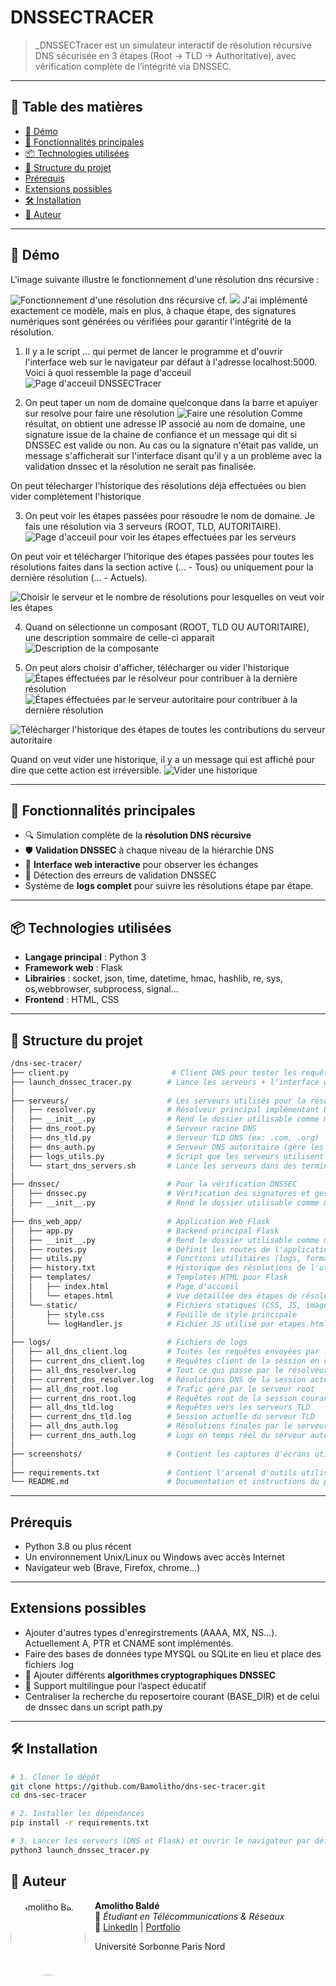 # DNSSECTRACER

> _DNSSECTracer est un simulateur interactif de résolution récursive DNS sécurisée en 3 étapes (Root → TLD → Authoritative), avec vérification complète de l’intégrité via DNSSEC.

---

## 🧭 Table des matières

- [📸 Démo](#-démo)
- [🚀 Fonctionnalités principales](#-fonctionnalités-principales)
- [📦 Technologies utilisées](#-technologies-utilisées)
- [📁 Structure du projet](#-structure-du-projet)
- [Prérequis](#-prérequis)
- [Extensions possibles](#-extensions-possibles)
- [🛠️ Installation](#️-installation)
- [👤 Auteur](#-auteur)

---

## 📸 Démo
L'image suivante illustre le fonctionnement d'une résolution dns récursive : 

![Fonctionnement d'une résolution dns récursive](./screenshots/dns_recursive.png)
cf. ![](https://www.varonis.com/fr/blog/dns-kezako)
J'ai implémenté exactement ce modèle, mais en plus, à chaque étape, des signatures numériques sont générées ou vérifiées pour garantir l'intégrité de la résolution.

1. Il y a le script ... qui permet de lancer le programme et d'ouvrir l'interface web sur le navigateur par défaut à l'adresse localhost:5000. Voici à quoi ressemble la page d'acceuil
![Page d'acceuil DNSSECTracer](./screenshots/page_acceuil_index.png)

2. On peut taper un nom de domaine quelconque dans la barre et apuiyer sur resolve pour faire une résolution
![Faire une résolution](./screenshots/une_resolution.png)
Comme résultat, on obtient une adresse IP associé au nom de domaine, une signature issue de la chaine de confiance et un message qui dit si DNSSEC est valide ou non. Au cas ou la signature n'était pas valide, un message s'afficherait sur l'interface disant qu'il y a un problème avec la validation dnssec et la résolution ne serait pas finalisée.

On peut télecharger l'historique des résolutions déjà effectuées ou bien vider complètement l'historique

3. On peut voir les étapes passées pour résoudre le nom de domaine. Je fais une résolution via 3 serveurs (ROOT, TLD, AUTORITAIRE).
![Page d'acceuil pour voir les étapes effectuées par les serveurs](./screenshots/page_acceuil_etapes.png)

On peut voir et télécharger l'hitorique des étapes passées pour toutes les résolutions faites dans la section active (... - Tous) ou uniquement pour la dernière résolution (... - Actuels).

![Choisir le serveur et le nombre de résolutions pour lesquelles on veut voir les étapes](./screenshots/selectionner_composant.png)

4. Quand on sélectionne un composant (ROOT, TLD OU AUTORITAIRE), une description sommaire de celle-ci apparait
![Description de la composante](./screenshots/composant_resolveur.png)

5. On peut alors choisir d'afficher, télécharger ou vider l'historique
![Étapes éffectuées par le résolveur pour contribuer à la dernière résolution](./screenshots/affichage_current_composant_resolveur.png)
![Étapes éffectuées par le serveur autoritaire pour contribuer à la dernière résolution](./screenshots/affichage_all_composant_auth.png)

![Télécharger l'historique des étapes de toutes les contributions du serveur autoritaire](./screenshots/telecharger_all_composant_auth.png)

Quand on veut vider une historique, il y a un message qui est affiché pour dire que cette action est irréversible.
![Vider une historique](./screenshots/attention_clear.png)


---

## 🚀 Fonctionnalités principales

- 🔍 Simulation complète de la **résolution DNS récursive**
- 🛡️ **Validation DNSSEC** à chaque niveau de la hiérarchie DNS
- 💬 **Interface web interactive** pour observer les échanges
- 🛑 Détection des erreurs de validation DNSSEC
- Système de **logs complet** pour suivre les résolutions étape par étape.

---

## 📦 Technologies utilisées

- **Langage principal** : Python 3
- **Framework web** : Flask
- **Librairies** : socket, json, time, datetime, hmac, hashlib, re, sys, os,webbrowser, subprocess, signal...
- **Frontend** : HTML, CSS 

---

## 📁 Structure du projet
```bash
/dns-sec-tracer/
├── client.py                       # Client DNS pour tester les requêtes
├── launch_dnssec_tracer.py        # Lance les serveurs + l'interface web automatiquement
│
├── serveurs/                      # Les serveurs utilisés pour la résolution 
│   ├── resolver.py                # Résolveur principal implémentant DNSSEC
│   ├── __init__.py                # Rend le dossier utilisable comme module Python
│   ├── dns_root.py                # Serveur racine DNS
│   ├── dns_tld.py                 # Serveur TLD DNS (ex: .com, .org)
│   ├── dns_auth.py                # Serveur DNS autoritaire (gère les domaines finaux)
│   ├── logs_utils.py              # Script que les serveurs utilisent pour faire leurs logs
│   └── start_dns_servers.sh       # Lance les serveurs dans des terminaux différents (utile pour déboggage; launch_dnssec_tracer.py suffit pour lancer le projet) 
│
├── dnssec/                        # Pour la vérification DNSSEC
│   ├── dnssec.py                  # Vérification des signatures et gestion des clés
│   ├── __init__.py                # Rend le dossier utilisable comme module Python
│ 
├── dns_web_app/                   # Application Web Flask
│   ├── app.py                     # Backend principal Flask
│   ├── __init__.py                # Rend le dossier utilisable comme module Python
│   ├── routes.py                  # Définit les routes de l'application web
│   ├── utils.py                   # Fonctions utilitaires (logs, formatage...)
│   ├── history.txt                # Historique des résolutions de l'utilisateur (tout)
│   ├── templates/                 # Templates HTML pour Flask
│   │   ├── index.html             # Page d'accueil
│   │   └── etapes.html            # Vue détaillée des étapes de résolution
│   └── static/                    # Fichiers statiques (CSS, JS, images…)
│       ├── style.css              # Feuille de style principale
│       └── logHandler.js          # Fichier JS utilisé par etapes.html
│
├── logs/                          # Fichiers de logs
│   ├── all_dns_client.log         # Toutes les requêtes envoyées par le client
│   ├── current_dns_client.log     # Requêtes client de la session en cours
│   ├── all_dns_resolver.log       # Tout ce qui passe par le résolveur principal
│   ├── current_dns_resolver.log   # Résolutions DNS de la session actuelle
│   ├── all_dns_root.log           # Trafic géré par le serveur root
│   ├── current_dns_root.log       # Requêtes root de la session courante
│   ├── all_dns_tld.log            # Requêtes vers les serveurs TLD
│   ├── current_dns_tld.log        # Session actuelle du serveur TLD
│   ├── all_dns_auth.log           # Résolutions finales par le serveur autoritaire
│   ├── current_dns_auth.log       # Logs en temps réel du serveur autoritaire
│
├── screenshots/                   # Contient les captures d'écrans utilisées pour la démo
│
├── requirements.txt               # Contient l'arsenal d'outils utilisés et à installer pour réaliser ce projet
└── README.md                      # Documentation et instructions du projet
```
---

## Prérequis

- Python 3.8 ou plus récent
- Un environnement Unix/Linux ou Windows avec accès Internet
- Navigateur web (Brave, Firefox, chrome...)

---

## Extensions possibles

- Ajouter d'autres types d'enregirstrements (AAAA, MX, NS...). Actuellement A, PTR et CNAME sont implémentés.
- Faire des bases de données type MYSQL ou SQLite en lieu et place des fichiers .log
- 🔐 Ajouter différents **algorithmes cryptographiques DNSSEC**
- 🧠 Support multilingue pour l’aspect éducatif
- Centraliser la recherche du reposertoire courant (BASE_DIR) et de celui de dnssec dans un script path.py

---

## 🛠️ Installation

```bash
# 1. Cloner le dépôt
git clone https://github.com/Bamolitho/dns-sec-tracer.git
cd dns-sec-tracer

# 2. Installer les dépendances
pip install -r requirements.txt

# 3. Lancer les serveurs (DNS et Flask) et ouvrir le navigateur par défaut pour afficher l'interface web (http://localhost:5000)
python3 launch_dnssec_tracer.py
```
 ## 👤 Auteur

<img src="https://media.licdn.com/dms/image/v2/D4E03AQE0RS8O9YuIBQ/profile-displayphoto-shrink_800_800/profile-displayphoto-shrink_800_800/0/1731164064570?e=1752710400&v=beta&t=SL7J1e3sF2duZ7tIablBmQb0CzHfy6kArP7a2lzcw40" alt="Amolitho Baldé" width="120" style="border-radius: 50%; margin-right: 15px;" align="left">

**Amolitho Baldé**  
💼 *Étudiant en Télécommunications & Réseaux*  
🔗 [LinkedIn](https://www.linkedin.com/in/amolithobalde/) | [Portfolio](https://bamolitho.github.io/portfolio/)
<p>Université Sorbonne Paris Nord</p>

<br clear="left"/>
